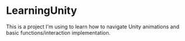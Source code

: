 # LearningUnity
This is a project I'm using to learn how to navigate Unity animations and basic functions/interaction implementation.
